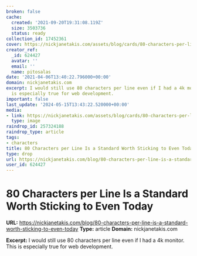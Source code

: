 ```yaml
---
broken: false
cache:
  created: '2021-09-20T19:31:08.119Z'
  size: 3503736
  status: ready
collection_id: 17452361
cover: https://nickjanetakis.com/assets/blog/cards/80-characters-per-line-is-a-standard-worth-sticking-to-even-today-aa5cc76f7dce524af245675bcd9316fa4b6b7db3d3427a1242fb63eff3ae9b57.jpg
creator_ref:
  _id: 624427
  avatar: ''
  email: ''
  name: pitosalas
date: '2021-04-06T13:40:22.796000+00:00'
domain: nickjanetakis.com
excerpt: I would still use 80 characters per line even if I had a 4k monitor. This
  is especially true for web development.
important: false
last_update: '2024-05-15T13:43:22.520000+00:00'
media:
- link: https://nickjanetakis.com/assets/blog/cards/80-characters-per-line-is-a-standard-worth-sticking-to-even-today-aa5cc76f7dce524af245675bcd9316fa4b6b7db3d3427a1242fb63eff3ae9b57.jpg
  type: image
raindrop_id: 257324188
raindrop_type: article
tags:
- characters
title: 80 Characters per Line Is a Standard Worth Sticking to Even Today
type: drop
url: https://nickjanetakis.com/blog/80-characters-per-line-is-a-standard-worth-sticking-to-even-today
user_id: 624427
---
```


# 80 Characters per Line Is a Standard Worth Sticking to Even Today

**URL:** https://nickjanetakis.com/blog/80-characters-per-line-is-a-standard-worth-sticking-to-even-today
**Type:** article
**Domain:** nickjanetakis.com

**Excerpt:** I would still use 80 characters per line even if I had a 4k monitor. This is especially true for web development.
